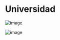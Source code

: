 # Universidad

![image](https://user-images.githubusercontent.com/118362717/219030765-4cc8de0a-f315-43bc-9c56-91d839b81926.png)


![image](https://user-images.githubusercontent.com/118362717/219037301-da2e11a4-c386-4970-ace0-5caa2daaa75b.png)

